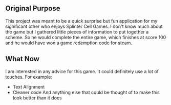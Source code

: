 ## Original Purpose
This project was meant to be a quick surprise but fun application for my significant other who enjoys Splinter Cell Games.
I don't know much about the game but I gathered little pieces of information to put together a scheme.
So he would complete the entire game, which finishes at score 100 and he would have won a game redemption code for steam.

## What Now
I am interested in any advice for this game. It could definitely use a lot of touches.
For example:
- Text Alignment
- Cleaner code
And anything else that could be thought of to make this look better than it does
